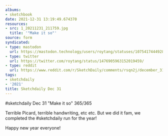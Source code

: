 ```yaml
---
albums:
- sketchbook
date: 2021-12-31 13:19:49.674370
resources:
- src: 1_20211231_211759.jpg
  title: '"Make it so"'
source: form
syndicated:
- type: mastodon
  url: https://mastodon.technology/users/roytang/statuses/107541744492822773
- type: twitter
  url: https://twitter.com/roytang/status/1476905963152019459/
- type: reddit
  url: https://www.reddit.com/r/SketchDaily/comments/rsqn2j/december_31st_free_draw_friday/hqofo00/
tags:
- sketchdaily
- '2021'
title: Sketchdaily Dec 31
---
```


#sketchdaily Dec 31 "Make it so" 365/365

Terrible Picard, terrible handwriting, etc etc. But we did it fam, we completed the #sketchdaily run for the year!

Happy new year everyone!